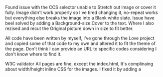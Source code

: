 Found issue with the CCS selector unable to Stretch out image or cover it fully.
Image didn't work properly so I've tired changing it, no-repeat works but everything else breaks the image into a Blank white slate.
Issue have beel solved by adding a Background-size:Cover to the text. Where I also rezised and recut the Original picture down in size to fit better.

All code have been written by myself, I've gone through the Love project and copied some of that code to my own and altered it to fit the theme of the page. Don't think I can provide an URL to specific codes considering I don't know where to find it.

W3C validator All pages are fine, except the index.html, It's complinaing about width/height inline CSS for the images. I fixed it by adding a <style> to the img element.
W3C validator No issues have been found with the Jigsaw Validator. Everything was fine.